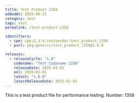 ```yaml
---
title: Test Product 1358
addedAt: 2025-08-21
category: test
tags: test
permalink: /test-product-1358

identifiers:
  - cpe: cpe:2.3:a:testvendor:test_product_1358
  - purl: pkg:generic/test_product_1358@1.0.0

releases:
  - releaseCycle: "1.0"
    codename: "Test Codename 1358"
    releaseDate: 2025-01-01
    eol: 2026-01-01
    latest: "1.0.0"
    latestReleaseDate: 2025-01-01
---
```


This is a test product file for performance testing. Number: 1358
